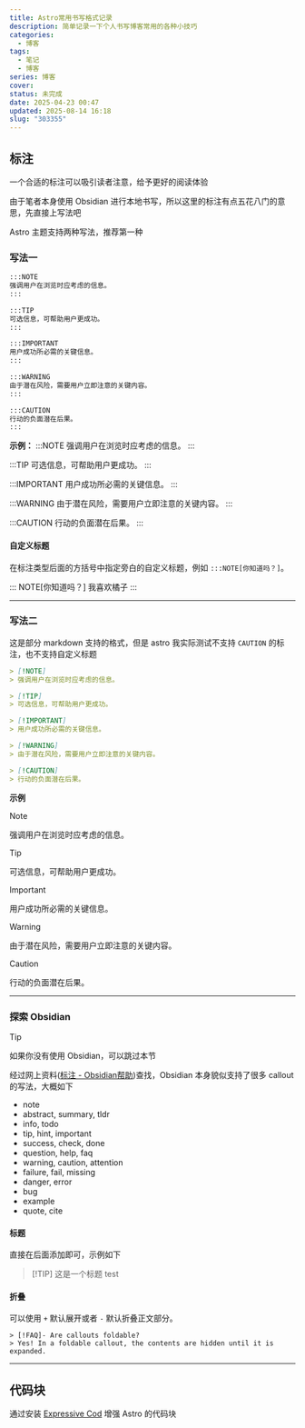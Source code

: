```yaml
---
title: Astro常用书写格式记录
description: 简单记录一下个人书写博客常用的各种小技巧
categories:
  - 博客
tags:
  - 笔记
  - 博客
series: 博客
cover: 
status: 未完成
date: 2025-04-23 00:47
updated: 2025-08-14 16:18
slug: "303355"
---
```


## 标注

一个合适的标注可以吸引读者注意，给予更好的阅读体验

由于笔者本身使用 Obsidian 进行本地书写，所以这里的标注有点五花八门的意思，先直接上写法吧

Astro 主题支持两种写法，推荐第一种

### 写法一

```markdown title="推荐"
:::NOTE
强调用户在浏览时应考虑的信息。
:::

:::TIP
可选信息，可帮助用户更成功。
:::

:::IMPORTANT
用户成功所必需的关键信息。
:::

:::WARNING
由于潜在风险，需要用户立即注意的关键内容。
:::

:::CAUTION
行动的负面潜在后果。
:::
```

**示例：**
:::NOTE
强调用户在浏览时应考虑的信息。
:::

:::TIP
可选信息，可帮助用户更成功。
:::

:::IMPORTANT
用户成功所必需的关键信息。
:::

:::WARNING
由于潜在风险，需要用户立即注意的关键内容。
:::

:::CAUTION
行动的负面潜在后果。
:::

#### 自定义标题

在标注类型后面的方括号中指定旁白的自定义标题，例如 `:::NOTE[你知道吗？]`。

 ::: NOTE[你知道吗？]
 我喜欢橘子
 :::

---

### 写法二

这是部分 markdown 支持的格式，但是 astro 我实际测试不支持 `CAUTION` 的标注，也不支持自定义标题

```markdown title="参考于Github"
> [!NOTE]  
> 强调用户在浏览时应考虑的信息。

> [!TIP]
> 可选信息，可帮助用户更成功。

> [!IMPORTANT]  
> 用户成功所必需的关键信息。

> [!WARNING]  
> 由于潜在风险，需要用户立即注意的关键内容。

> [!CAUTION]
> 行动的负面潜在后果。
```

**示例**
> [!NOTE]  
> 强调用户在浏览时应考虑的信息。

> [!TIP]
> 可选信息，可帮助用户更成功。

> [!IMPORTANT]  
> 用户成功所必需的关键信息。

> [!WARNING]  
> 由于潜在风险，需要用户立即注意的关键内容。

> [!CAUTION]
> 行动的负面潜在后果。

---

### 探索 Obsidian
> [!TIP] 
> 如果你没有使用 Obsidian，可以跳过本节

经过网上资料([标注 - Obsidian帮助](https://help.obsidian.md/callouts))查找，Obsidian 本身貌似支持了很多 callout 的写法，大概如下

- note
- abstract, summary, tldr
- info, todo
- tip, hint, important
- success, check, done
- question, help, faq
- warning, caution, attention
- failure, fail, missing
- danger, error
- bug
- example
- quote, cite

#### 标题

直接在后面添加即可，示例如下

> [!TIP] 这是一个标题
> test

#### 折叠

可以使用 `+` 默认展开或者 `-` 默认折叠正文部分。

```text
> [!FAQ]- Are callouts foldable?
> Yes! In a foldable callout, the contents are hidden until it is expanded.
```

--- 

## 代码块

通过安装 [Expressive Cod](https://expressive-code.com/installation/#astro) 增强 Astro 的代码块
